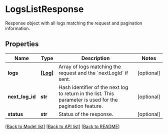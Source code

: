 # LogsListResponse

Response object with all logs matching the request and pagination information.
## Properties
Name | Type | Description | Notes
------------ | ------------- | ------------- | -------------
**logs** | [**[Log]**](Log.md) | Array of logs matching the request and the &#x60;nextLogId&#x60; if sent. | [optional] 
**next_log_id** | **str** | Hash identifier of the next log to return in the list. This parameter is used for the pagination feature. | [optional] 
**status** | **str** | Status of the response. | [optional] 

[[Back to Model list]](README.md#documentation-for-models) [[Back to API list]](README.md#documentation-for-api-endpoints) [[Back to README]](README.md)


